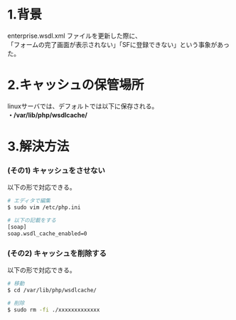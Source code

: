 # 1.背景
enterprise.wsdl.xml ファイルを更新した際に、  
「フォームの完了画面が表示されない」「SFに登録できない」という事象があった。

# 2.キャッシュの保管場所

linuxサーバでは、デフォルトでは以下に保存される。  
**・/var/lib/php/wsdlcache/**

# 3.解決方法
### (その1) キャッシュをさせない
以下の形で対応できる。

```sh
# エディタで編集
$ sudo vim /etc/php.ini

# 以下の記載をする
[soap]
soap.wsdl_cache_enabled=0
```

### (その2) キャッシュを削除する
以下の形で対応できる。

```sh
# 移動
$ cd /var/lib/php/wsdlcache/

# 削除
$ sudo rm -fi ./xxxxxxxxxxxxx
```
